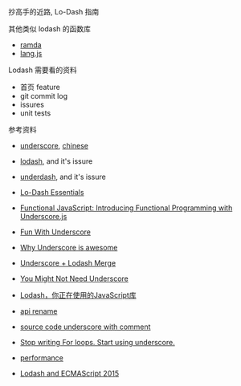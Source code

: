 抄高手的近路, Lo-Dash 指南

其他类似 lodash 的函数库

- [ramda](https://github.com/ramda/ramda)
- [lang.js](https://yui.github.io/yui2/docs/yui_2.3.0/docs/Lang.js.html)

Lodash 需要看的资料

- 首页 feature
- git commit log
- issures
- unit tests

参考资料

- [underscore](http://underscorejs.org/), [chinese](http://learningcn.com/underscore/)

- [lodash](https://lodash.com/), and it's issure

- [underdash](https://github.com/underdash/underdash), and it's issure

- [Lo-Dash Essentials](http://www.amazon.com/Lo-Dash-Essentials-Adam-Boduch-ebook/dp/B00SVBFBK4/)

- [Functional JavaScript: Introducing Functional Programming with Underscore.js](http://www.amazon.com/Functional-JavaScript-Introducing-Programming-Underscore-js-ebook/dp/B00D624AQO/ref=sr_1_1)

- [Fun With Underscore](http://juntao.gitbooks.io/fun-with-underscore/content/)

- [Why Underscore is awesome](http://www.codereadability.com/why-underscore-is-awesome/)

- [Underscore + Lodash Merge](https://github.com/jashkenas/underscore/issues/2182)

- [You Might Not Need Underscore](https://www.reindex.io/blog/you-might-not-need-underscore/)

- [Lodash，你正在使用的JavaScript库](http://www.infoq.com/cn/news/2015/03/lodash-utility-library)

- [api rename](https://github.com/jashkenas/underscore/issues/2061)

- [source code underscore with comment](http://underscorejs.org/docs/underscore.html)

- [Stop writing For loops. Start using underscore.](http://www.joelhooks.com/blog/2014/02/06/stop-writing-for-loops-start-using-underscorejs/)

- [performance](http://jsperf.com/lodash-underscore)

- [Lodash and ECMAScript 2015](https://blog.mariusschulz.com/2015/05/11/lodash-and-ecmascript-2015)
